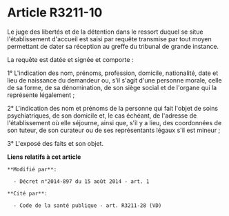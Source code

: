 # Article R3211-10

Le juge des libertés et de la détention dans le ressort duquel se situe l'établissement d'accueil est saisi par requête
transmise par tout moyen permettant de dater sa réception au greffe du tribunal de grande instance. 

La requête est datée et signée et comporte : 

1° L'indication des nom, prénoms, profession, domicile, nationalité, date et lieu de naissance du demandeur ou, s'il s'agit
d'une personne morale, celle de sa forme, de sa dénomination, de son siège social et de l'organe qui la représente
légalement ; 

2° L'indication des nom et prénoms de la personne qui fait l'objet de soins psychiatriques, de son domicile et, le cas
échéant, de l'adresse de l'établissement où elle séjourne, ainsi que, s'il y a lieu, des coordonnées de son tuteur, de son
curateur ou de ses représentants légaux s'il est mineur ; 

3° L'exposé des faits et son objet.

**Liens relatifs à cet article**

	**Modifié par**:

	  - Décret n°2014-897 du 15 août 2014 - art. 1

	**Cité par**:

	  - Code de la santé publique - art. R3211-28 (VD)
